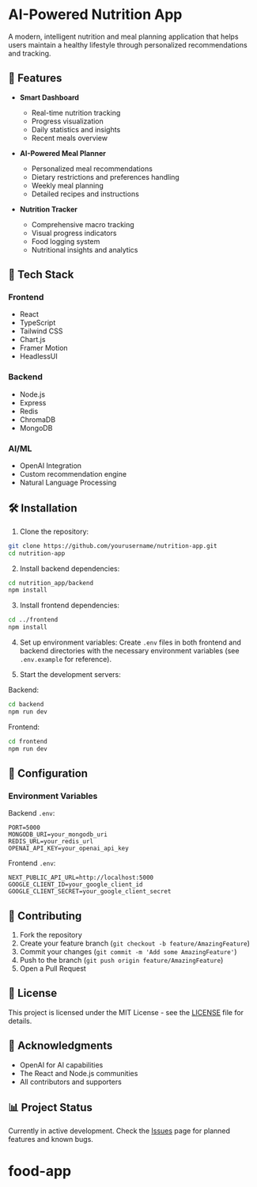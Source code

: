 # AI-Powered Nutrition App

A modern, intelligent nutrition and meal planning application that helps users maintain a healthy lifestyle through personalized recommendations and tracking.

## 🌟 Features

- **Smart Dashboard**
  - Real-time nutrition tracking
  - Progress visualization
  - Daily statistics and insights
  - Recent meals overview

- **AI-Powered Meal Planner**
  - Personalized meal recommendations
  - Dietary restrictions and preferences handling
  - Weekly meal planning
  - Detailed recipes and instructions

- **Nutrition Tracker**
  - Comprehensive macro tracking
  - Visual progress indicators
  - Food logging system
  - Nutritional insights and analytics

## 🚀 Tech Stack

### Frontend
- React
- TypeScript
- Tailwind CSS
- Chart.js
- Framer Motion
- HeadlessUI

### Backend
- Node.js
- Express
- Redis
- ChromaDB
- MongoDB

### AI/ML
- OpenAI Integration
- Custom recommendation engine
- Natural Language Processing

## 🛠 Installation

1. Clone the repository:
```bash
git clone https://github.com/yourusername/nutrition-app.git
cd nutrition-app
```

2. Install backend dependencies:
```bash
cd nutrition_app/backend
npm install
```

3. Install frontend dependencies:
```bash
cd ../frontend
npm install
```

4. Set up environment variables:
Create `.env` files in both frontend and backend directories with the necessary environment variables (see `.env.example` for reference).

5. Start the development servers:

Backend:
```bash
cd backend
npm run dev
```

Frontend:
```bash
cd frontend
npm run dev
```

## 🔧 Configuration

### Environment Variables

Backend `.env`:
```
PORT=5000
MONGODB_URI=your_mongodb_uri
REDIS_URL=your_redis_url
OPENAI_API_KEY=your_openai_api_key
```

Frontend `.env`:
```
NEXT_PUBLIC_API_URL=http://localhost:5000
GOOGLE_CLIENT_ID=your_google_client_id
GOOGLE_CLIENT_SECRET=your_google_client_secret
```

## 🤝 Contributing

1. Fork the repository
2. Create your feature branch (`git checkout -b feature/AmazingFeature`)
3. Commit your changes (`git commit -m 'Add some AmazingFeature'`)
4. Push to the branch (`git push origin feature/AmazingFeature`)
5. Open a Pull Request

## 📝 License

This project is licensed under the MIT License - see the [LICENSE](LICENSE) file for details.

## 🙏 Acknowledgments

- OpenAI for AI capabilities
- The React and Node.js communities
- All contributors and supporters

## 📊 Project Status

Currently in active development. Check the [Issues](https://github.com/yourusername/nutrition-app/issues) page for planned features and known bugs.
# food-app
